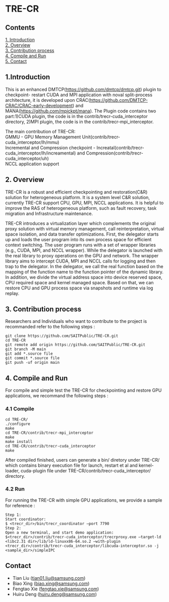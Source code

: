 # TRE-CR

## Contents

  [1. Introduction](#1-introduction)<br>
  [2. Overview](#1-overview)  
  [3. Contribution process](#2-contribution-process)  
  [4. Compile and Run](#3-compile-and-run)  
  [5. Contact](#4-contact)

## 1.Introduction
 
This is an enhanced DMTCP(https://github.com/dmtcp/dmtcp.git) plugin to checkpoint- restart CUDA and MPI application with noval split-process architecture, it is developed upon CRAC(https://github.com/DMTCP-CRAC/CRAC-early-development) and MANA(https://github.com/mpickpt/mana). The Plugin code contains two part:1)CUDA plugin, the code is in the contrib/trecr-cuda_interceptor directory, 2)MPI plugin, the code is in the contrib/trecr-mpi_interceptor. <br>

The main contribution of TRE-CR:<br>
GMMU - GPU Memory Management Unit(contrib/trecr-cuda_interceptor/lh/mmu)<br>
Incremental and Compression checkpoint - Increatal(contrib/trecr-cuda_interceptor/lh/increamental) and Compression(contrib/trecr-cuda_interceptor/uh)<br>
NCCL application support<br>

## 2. Overview

TRE-CR is a robust and efficient checkpointing and restoration(C&R) solution for heterogeneous platform. It is a system level C&R solution, currently TRE-CR support CPU, GPU, MPI, NCCL applications. It is helpful to improve the RAS of heterogeneous platform, such as fault recovery, task migration and Infrastructure maintenance.

TRE-CR introduces a virtualization layer which complements the original proxy solution with virtual memory management, call reinterpretation, virtual space isolation, and data transfer optimizations. First, the delegator starts up and loads the user program into its own process space for efficient context switching. The user program runs with a set of wrapper libraries (e.g., CUDA, MPI, and NCCL wrapper). While the delegator is launched with the real library to proxy operations on the GPU and network. The wrapper library aims to intercept CUDA, MPI and NCCL calls for logging and then trap to the delegator. In the delegator, we call the real function based on the mapping of the function name to the function pointer of the dynamic library. In addition, we divide the virtual address space into device reserved space, CPU required space and kernel managed space. Based on that, we can restore CPU and GPU process space via snapshots and runtime via log replay. 


## 3. Contribution process

Researchers and Individuals who want to contribute to the project is recommanded refer to the following steps : 

```
git clone https://github.com/SAITPublic/TRE-CR.git
cd TRE-CR
git remote add origin https://github.com/SAITPublic/TRE-CR.git
git branch -M main
git add *.source file
git commit *.source file
git push -uf origin main
```

## 4. Compile and Run

For compile and simple test the TRE-CR for checkpointing and restore GPU applications, we recommand the following steps : 

### 4.1 Compile

```
cd TRE-CR/
./configure
make
cd TRE-CR/contrib/trecr-mpi_interceptor
make
make install
cd TRE-CR/contrib/trecr-cuda_interceptor
make
```

After compiled finished, users can generate a bin/ diretory under TRE-CR/ which contains binary execution file for launch, restart et al and kernel-loader, cuda-plugin file under TRE-CR/contrib/trecr-cuda_interceptor/ directory.

### 4.2 Run

For running the TRE-CR with simple GPU applications, we provide a sample for reference : 

```
Step 1:
Start coordinator:
$ <trecr_dir>/bin/trecr_coordinator –port 7790
Step 2:
Open a new terminal, and start demo application:
$<trecr_dir>/contrib/trecr-cuda_interceptor/trecrproxy.exe –target-ld <libc2.31 dir>/lib/ld-linuxx86-64.so.2 –with-plugin <trecr_dir>/contrib/trecr-cuda_interceptor/libcuda-interceptor.so -j <sample_dir>/simpleIPC
```

## Contact

* Tian Liu (tian01.liu@samsung.com)
* Biao Xing (biao.xing@samsung.com)
* Fengtao Xie (fengtao.xie@samsung.com)
* Huiru Deng (huiru.deng@samsung.com)
